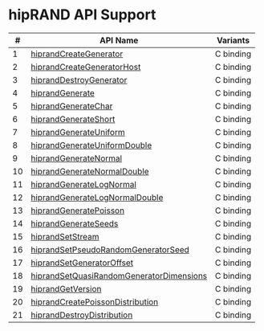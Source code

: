 # hipRAND API Support

\# | API Name | Variants
----|---------------|---------
1 | [hiprandCreateGenerator](https://rocm.docs.amd.com/projects/hipfort/en/latest/doxygen/html/interfacehipfort__hiprand_1_1hiprandcreategenerator.html "Interface documentation") | C binding
2 | [hiprandCreateGeneratorHost](https://rocm.docs.amd.com/projects/hipfort/en/latest/doxygen/html/interfacehipfort__hiprand_1_1hiprandcreategeneratorhost.html "Interface documentation") | C binding
3 | [hiprandDestroyGenerator](https://rocm.docs.amd.com/projects/hipfort/en/latest/doxygen/html/interfacehipfort__hiprand_1_1hipranddestroygenerator.html "Interface documentation") | C binding
4 | [hiprandGenerate](https://rocm.docs.amd.com/projects/hipfort/en/latest/doxygen/html/interfacehipfort__hiprand_1_1hiprandgenerate.html "Interface documentation") | C binding
5 | [hiprandGenerateChar](https://rocm.docs.amd.com/projects/hipfort/en/latest/doxygen/html/interfacehipfort__hiprand_1_1hiprandgeneratechar.html "Interface documentation") | C binding
6 | [hiprandGenerateShort](https://rocm.docs.amd.com/projects/hipfort/en/latest/doxygen/html/interfacehipfort__hiprand_1_1hiprandgenerateshort.html "Interface documentation") | C binding
7 | [hiprandGenerateUniform](https://rocm.docs.amd.com/projects/hipfort/en/latest/doxygen/html/interfacehipfort__hiprand_1_1hiprandgenerateuniform.html "Interface documentation") | C binding
8 | [hiprandGenerateUniformDouble](https://rocm.docs.amd.com/projects/hipfort/en/latest/doxygen/html/interfacehipfort__hiprand_1_1hiprandgenerateuniformdouble.html "Interface documentation") | C binding
9 | [hiprandGenerateNormal](https://rocm.docs.amd.com/projects/hipfort/en/latest/doxygen/html/interfacehipfort__hiprand_1_1hiprandgeneratenormal.html "Interface documentation") | C binding
10 | [hiprandGenerateNormalDouble](https://rocm.docs.amd.com/projects/hipfort/en/latest/doxygen/html/interfacehipfort__hiprand_1_1hiprandgeneratenormaldouble.html "Interface documentation") | C binding
11 | [hiprandGenerateLogNormal](https://rocm.docs.amd.com/projects/hipfort/en/latest/doxygen/html/interfacehipfort__hiprand_1_1hiprandgeneratelognormal.html "Interface documentation") | C binding
12 | [hiprandGenerateLogNormalDouble](https://rocm.docs.amd.com/projects/hipfort/en/latest/doxygen/html/interfacehipfort__hiprand_1_1hiprandgeneratelognormaldouble.html "Interface documentation") | C binding
13 | [hiprandGeneratePoisson](https://rocm.docs.amd.com/projects/hipfort/en/latest/doxygen/html/interfacehipfort__hiprand_1_1hiprandgeneratepoisson.html "Interface documentation") | C binding
14 | [hiprandGenerateSeeds](https://rocm.docs.amd.com/projects/hipfort/en/latest/doxygen/html/interfacehipfort__hiprand_1_1hiprandgenerateseeds.html "Interface documentation") | C binding
15 | [hiprandSetStream](https://rocm.docs.amd.com/projects/hipfort/en/latest/doxygen/html/interfacehipfort__hiprand_1_1hiprandsetstream.html "Interface documentation") | C binding
16 | [hiprandSetPseudoRandomGeneratorSeed](https://rocm.docs.amd.com/projects/hipfort/en/latest/doxygen/html/interfacehipfort__hiprand_1_1hiprandsetpseudorandomgeneratorseed.html "Interface documentation") | C binding
17 | [hiprandSetGeneratorOffset](https://rocm.docs.amd.com/projects/hipfort/en/latest/doxygen/html/interfacehipfort__hiprand_1_1hiprandsetgeneratoroffset.html "Interface documentation") | C binding
18 | [hiprandSetQuasiRandomGeneratorDimensions](https://rocm.docs.amd.com/projects/hipfort/en/latest/doxygen/html/interfacehipfort__hiprand_1_1hiprandsetquasirandomgeneratordimensions.html "Interface documentation") | C binding
19 | [hiprandGetVersion](https://rocm.docs.amd.com/projects/hipfort/en/latest/doxygen/html/interfacehipfort__hiprand_1_1hiprandgetversion.html "Interface documentation") | C binding
20 | [hiprandCreatePoissonDistribution](https://rocm.docs.amd.com/projects/hipfort/en/latest/doxygen/html/interfacehipfort__hiprand_1_1hiprandcreatepoissondistribution.html "Interface documentation") | C binding
21 | [hiprandDestroyDistribution](https://rocm.docs.amd.com/projects/hipfort/en/latest/doxygen/html/interfacehipfort__hiprand_1_1hipranddestroydistribution.html "Interface documentation") | C binding
